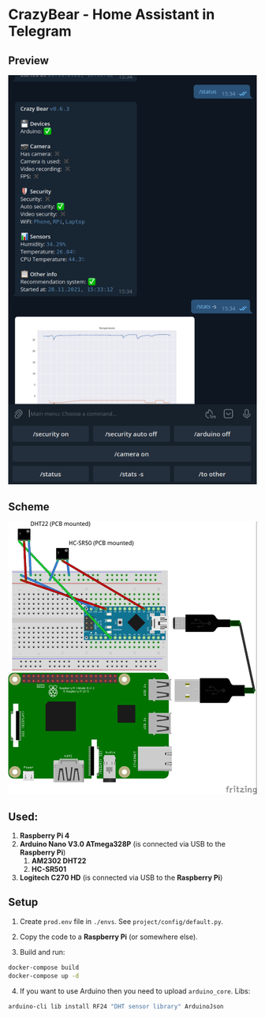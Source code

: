 # CrazyBear - Home Assistant in Telegram

## Preview

![Sketch](preview.png)

## Scheme

![Sketch](sketch.jpg)

## Used:
1. **Raspberry Pi 4**
2. **Arduino Nano V3.0 ATmega328P** (is connected via USB to the **Raspberry Pi**)
   1. **AM2302 DHT22**
   2. **HC-SR501**
3. **Logitech C270 HD** (is connected via USB to the **Raspberry Pi**)

## Setup

1. Create `prod.env` file in `./envs`. See `project/config/default.py`.

2. Copy the code to a **Raspberry Pi** (or somewhere else).

3. Build and run:
```bash
docker-compose build
docker-compose up -d
```

4. If you want to use Arduino then you need to upload `arduino_core`. Libs:
```bash
arduino-cli lib install RF24 "DHT sensor library" ArduinoJson
```
